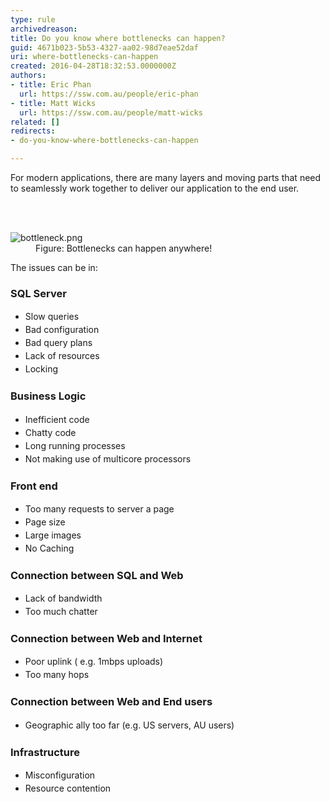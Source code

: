 ```yaml
---
type: rule
archivedreason: 
title: Do you know where bottlenecks can happen?
guid: 4671b023-5b53-4327-aa02-98d7eae52daf
uri: where-bottlenecks-can-happen
created: 2016-04-28T18:32:53.0000000Z
authors:
- title: Eric Phan
  url: https://ssw.com.au/people/eric-phan
- title: Matt Wicks
  url: https://ssw.com.au/people/matt-wicks
related: []
redirects:
- do-you-know-where-bottlenecks-can-happen

---
```



<p>For modern applications, there are many layers and moving parts that need to seamlessly work together to deliver our application to the end user.&#160;</p>
<br><excerpt class='endintro'></excerpt><br>
<dl class="image"> <dt> <img src="/PublishingImages/bottleneck.png" alt="bottleneck.png" /> </dt><dd>Figure&#58; Bottlenecks can happen anywhere! </dd></dl><p>The issues can be in&#58;</p><h3>SQL Server</h3><ul><li><span style="line-height&#58;1.5em;">Slow </span><span style="line-height&#58;1.5em;">queries&#160;</span></li><li><span style="line-height&#58;1.5em;">Bad configuration&#160;</span></li><li><span style="line-height&#58;1.5em;">Bad query plans&#160;</span></li><li><span style="line-height&#58;1.5em;">Lack of resources&#160;</span></li><li><span style="line-height&#58;1.5em;">Locking</span><br></li></ul><h3>Business Logic</h3><ul><li><span style="line-height&#58;1.5em;">Inefficient code&#160;</span></li><li><span style="line-height&#58;1.5em;">Chatty code&#160;</span></li><li><span style="line-height&#58;1.5em;">Long running processes&#160;</span></li><li><span style="line-height&#58;1.5em;">Not making use of multicore processors</span><br></li></ul><h3>Front end</h3><ul><li><span style="line-height&#58;1.5em;">Too man</span><span style="line-height&#58;1.5em;">y requests to server a page&#160;</span></li><li><span style="line-height&#58;1.5em;">Page size</span></li><li><span style="line-height&#58;1.5em;">Large images</span></li><li><span style="line-height&#58;1.5em;">No Caching</span><br></li></ul><h3>Connection between SQL and Web</h3><ul><li><span style="line-height&#58;1.5em;">Lack of bandwidth</span></li><li><span style="line-height&#58;1.5em;">T</span><span style="line-height&#58;1.5em;">oo much chatter</span><br></li></ul><h3>Connection between Web and Internet</h3><ul><li><span style="line-height&#58;1.5em;">Poor uplink ( </span><span style="line-height&#58;1.5em;">e.g. 1mbps uploads)</span></li><li><span style="line-height&#58;1.5em;">Too many hops</span><br></li></ul><h3>Connection between Web and End users</h3><ul><li><span style="line-height&#58;1.5em;">Geographic </span><span style="line-height&#58;1.5em;">ally too far (e.g. US servers, AU users)</span><br></li></ul><h3>Infrastructure</h3><ul><li><span style="line-height&#58;1.5em;">Misconfiguration</span></li><li><span style="line-height&#58;1.5em;">​Resou</span><span style="line-height&#58;1.5em;">rce contention</span><br></li></ul>


